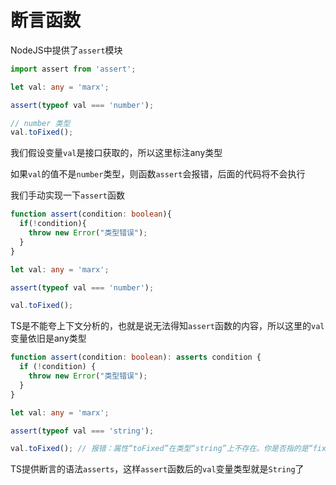 # 断言函数

NodeJS中提供了<code>assert</code>模块

```ts
import assert from 'assert';

let val: any = 'marx';

assert(typeof val === 'number');

// number 类型
val.toFixed();
```

我们假设变量<code>val</code>是接口获取的，所以这里标注any类型

如果<code>val</code>的值不是<code>number</code>类型，则函数<code>assert</code>会报错，后面的代码将不会执行

我们手动实现一下<code>assert</code>函数

```ts
function assert(condition: boolean){
  if(!condition){
    throw new Error("类型错误");
  }
}

let val: any = 'marx';

assert(typeof val === 'number');

val.toFixed();
```

TS是不能夸上下文分析的，也就是说无法得知<code>assert</code>函数的内容，所以这里的<code>val</code>变量依旧是any类型

```ts
function assert(condition: boolean): asserts condition {
  if (!condition) {
    throw new Error("类型错误");
  }
}

let val: any = 'marx';

assert(typeof val === 'string');

val.toFixed(); // 报错：属性“toFixed”在类型“string”上不存在。你是否指的是“fixed”?ts(2551)
```

TS提供断言的语法<code>asserts</code>，这样<code>assert</code>函数后的<code>val</code>变量类型就是<code>String</code>了
